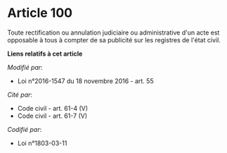 # Article 100

Toute rectification ou annulation judiciaire ou administrative d'un acte est opposable à tous à compter de sa publicité sur
les registres de l'état civil.

**Liens relatifs à cet article**

_Modifié par_:

  - Loi n°2016-1547 du 18 novembre 2016 - art. 55

_Cité par_:

  - Code civil - art. 61-4 (V)
  - Code civil - art. 61-7 (V)

_Codifié par_:

  - Loi n°1803-03-11
